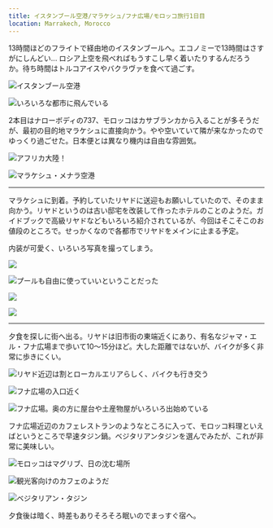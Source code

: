 ```yaml
---
title: イスタンブール空港/マラケシュ/フナ広場/モロッコ旅行1日目
location: Marrakech, Morocco
---
```


13時間ほどのフライトで経由地のイスタンブールへ。エコノミーで13時間はさすがにしんどい... ロシア上空を飛べればもうすこし早く着いたりするんだろうか。待ち時間はトルコアイスやバクラヴァを食べて過ごす。

![イスタンブール空港](https://photos.old.apkas.net/medium/202402/20240229-144604.webp)

![いろいろな都市に飛んでいる](https://photos.old.apkas.net/medium/202402/20240229-155949.webp)

2本目はナローボディの737、モロッコはカサブランカから入ることが多そうだが、最初の目的地マラケシュに直接向かう。やや空いていて隣が来なかったのでゆっくり過ごせた。日本便とは異なり機内は自由な雰囲気。

![アフリカ大陸！](https://photos.old.apkas.net/medium/202402/20240229-213250.webp)

![マラケシュ・メナラ空港](https://photos.old.apkas.net/medium/202402/20240229-224258.webp)

---

マラケシュに到着。予約していたリヤドに送迎もお願いしていたので、そのまま向かう。リヤドというのは古い邸宅を改装して作ったホテルのことのようだ。ガイドブックで高級リヤドなどもいろいろ紹介されているが、今回はそこそこのお値段のところで。せっかくなので各都市でリヤドをメインに止まる予定。

内装が可愛く、いろいろ写真を撮ってしまう。

![](https://photos.old.apkas.net/medium/202402/20240301-003802.webp)

![プールも自由に使っていいということだった](https://photos.old.apkas.net/medium/202402/20240301-005938.webp)

![](https://photos.old.apkas.net/medium/202402/20240301-010622.webp)

![](https://photos.old.apkas.net/medium/202402/20240301-010813.webp)

---

夕食を探しに街へ出る。リヤドは旧市街の東端近くにあり、有名なジャマ・エル・フナ広場まで歩いて10〜15分ほど。大した距離ではないが、バイクが多く非常に歩きにくい。

![リヤド近辺は割とローカルエリアらしく、バイクも行き交う](https://photos.old.apkas.net/medium/202402/20240301-020921.webp)

![フナ広場の入口近く](https://photos.old.apkas.net/medium/202402/20240301-023201.webp)

![フナ広場。奥の方に屋台や土産物屋がいろいろ出始めている](https://photos.old.apkas.net/medium/202402/20240301-024559.webp)

フナ広場近辺のカフェレストランのようなところに入って、モロッコ料理といえばというところで早速タジン鍋。ベジタリアンタジンを選んでみたが、これが非常に美味しい。

![モロッコはマグリブ、日の沈む場所](https://photos.old.apkas.net/medium/202402/20240301-033001.webp)

![観光客向けのカフェのようだ](https://photos.old.apkas.net/medium/202402/20240301-033913.webp)

![ベジタリアン・タジン](https://photos.old.apkas.net/medium/202402/20240301-034751.webp)

夕食後は暗く、時差もありそろそろ眠いのでまっすぐ宿へ。
